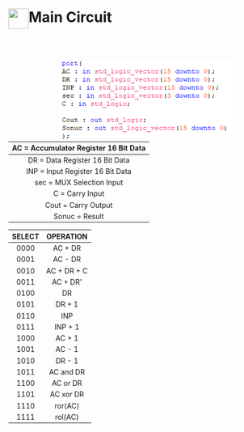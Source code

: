 <img align="left" src="https://raw.githubusercontent.com/SublimeText/AFileIcon/74e3c8ec7141814eba04aec95a85a8af938a4c61/icons/multi/file_type_vhdl%403x.png" width="40px" height="40px"/>Main Circuit
====

<img style="float: right; margin-top:50px; margin-right:50px;" src="./img/ports.PNG" />

|  AC = Accumulator Register 16 Bit Data |
|:---:|
|  DR = Data Register 16 Bit Data |
|  INP = Input Register 16 Bit Data |
|  sec = MUX Selection Input |
|  C = Carry Input|
|  Cout = Carry Output|
|  Sonuc = Result|



| SELECT | OPERATION |
|:--:|:--:|
| 0000  | AC + DR|
| 0001  | AC - DR|
| 0010  | AC + DR + C|
| 0011  | AC + DR'|
| 0100  | DR|
| 0101  | DR + 1|
| 0110  | INP|
| 0111  | INP + 1|
| 1000  | AC + 1|
| 1001  | AC - 1|
| 1010  | DR - 1|
| 1011  | AC and DR|
| 1100  | AC or DR|
| 1101  | AC xor DR|
| 1110  | ror(AC)|
| 1111  | rol(AC)|



